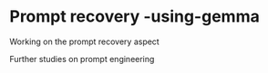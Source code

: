 # Prompt recovery -using-gemma

Working on the prompt recovery aspect

Further studies on prompt engineering
